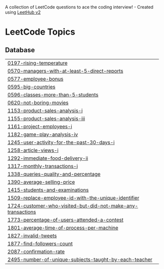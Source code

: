 A collection of LeetCode questions to ace the coding interview! - Created using [LeetHub v2](https://github.com/arunbhardwaj/LeetHub-2.0)
<!---LeetCode Topics Start-->
# LeetCode Topics
## Database
|  |
| ------- |
| [0197-rising-temperature](https://github.com/Tamara-Arangjelovik/LeetCode/tree/master/0197-rising-temperature) |
| [0570-managers-with-at-least-5-direct-reports](https://github.com/Tamara-Arangjelovik/LeetCode/tree/master/0570-managers-with-at-least-5-direct-reports) |
| [0577-employee-bonus](https://github.com/Tamara-Arangjelovik/LeetCode/tree/master/0577-employee-bonus) |
| [0595-big-countries](https://github.com/Tamara-Arangjelovik/LeetCode/tree/master/0595-big-countries) |
| [0596-classes-more-than-5-students](https://github.com/Tamara-Arangjelovik/LeetCode/tree/master/0596-classes-more-than-5-students) |
| [0620-not-boring-movies](https://github.com/Tamara-Arangjelovik/LeetCode/tree/master/0620-not-boring-movies) |
| [1153-product-sales-analysis-i](https://github.com/Tamara-Arangjelovik/LeetCode/tree/master/1153-product-sales-analysis-i) |
| [1155-product-sales-analysis-iii](https://github.com/Tamara-Arangjelovik/LeetCode/tree/master/1155-product-sales-analysis-iii) |
| [1161-project-employees-i](https://github.com/Tamara-Arangjelovik/LeetCode/tree/master/1161-project-employees-i) |
| [1182-game-play-analysis-iv](https://github.com/Tamara-Arangjelovik/LeetCode/tree/master/1182-game-play-analysis-iv) |
| [1245-user-activity-for-the-past-30-days-i](https://github.com/Tamara-Arangjelovik/LeetCode/tree/master/1245-user-activity-for-the-past-30-days-i) |
| [1258-article-views-i](https://github.com/Tamara-Arangjelovik/LeetCode/tree/master/1258-article-views-i) |
| [1292-immediate-food-delivery-ii](https://github.com/Tamara-Arangjelovik/LeetCode/tree/master/1292-immediate-food-delivery-ii) |
| [1317-monthly-transactions-i](https://github.com/Tamara-Arangjelovik/LeetCode/tree/master/1317-monthly-transactions-i) |
| [1338-queries-quality-and-percentage](https://github.com/Tamara-Arangjelovik/LeetCode/tree/master/1338-queries-quality-and-percentage) |
| [1390-average-selling-price](https://github.com/Tamara-Arangjelovik/LeetCode/tree/master/1390-average-selling-price) |
| [1415-students-and-examinations](https://github.com/Tamara-Arangjelovik/LeetCode/tree/master/1415-students-and-examinations) |
| [1509-replace-employee-id-with-the-unique-identifier](https://github.com/Tamara-Arangjelovik/LeetCode/tree/master/1509-replace-employee-id-with-the-unique-identifier) |
| [1724-customer-who-visited-but-did-not-make-any-transactions](https://github.com/Tamara-Arangjelovik/LeetCode/tree/master/1724-customer-who-visited-but-did-not-make-any-transactions) |
| [1773-percentage-of-users-attended-a-contest](https://github.com/Tamara-Arangjelovik/LeetCode/tree/master/1773-percentage-of-users-attended-a-contest) |
| [1801-average-time-of-process-per-machine](https://github.com/Tamara-Arangjelovik/LeetCode/tree/master/1801-average-time-of-process-per-machine) |
| [1827-invalid-tweets](https://github.com/Tamara-Arangjelovik/LeetCode/tree/master/1827-invalid-tweets) |
| [1877-find-followers-count](https://github.com/Tamara-Arangjelovik/LeetCode/tree/master/1877-find-followers-count) |
| [2087-confirmation-rate](https://github.com/Tamara-Arangjelovik/LeetCode/tree/master/2087-confirmation-rate) |
| [2495-number-of-unique-subjects-taught-by-each-teacher](https://github.com/Tamara-Arangjelovik/LeetCode/tree/master/2495-number-of-unique-subjects-taught-by-each-teacher) |
<!---LeetCode Topics End-->